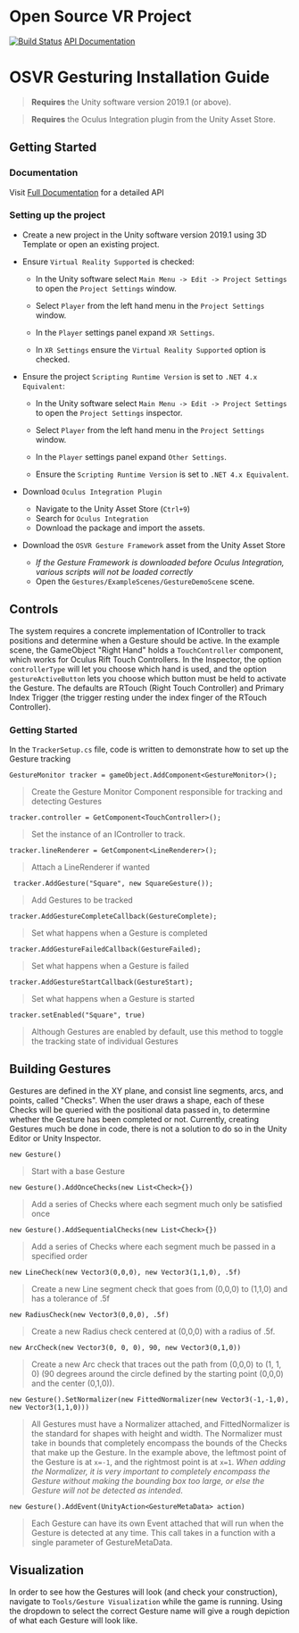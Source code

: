 # Open Source VR Project 
[![Build Status](https://travis-ci.org/os-vr/OSVR-Senior-Project.svg?branch=master)](https://travis-ci.org/os-vr/OSVR-Senior-Project)
[API Documentation](https://os-vr.github.io/OSVR-Senior-Project/annotated.html)



# OSVR Gesturing Installation Guide   

> **Requires** the Unity software version 2019.1 (or above).

> **Requires** the Oculus Integration plugin from the Unity Asset Store.

  

## Getting Started

### Documentation

Visit [Full Documentation](https://os-vr.github.io/OSVR-Senior-Project/annotated.html) for a detailed API

### Setting up the project

* Create a new project in the Unity software version 2019.1 using 3D Template or open an existing project.

* Ensure `Virtual Reality Supported` is checked:

  * In the Unity software select `Main Menu -> Edit -> Project Settings` to open the `Project Settings` window.

  * Select `Player` from the left hand menu in the `Project Settings` window.

  * In the `Player` settings panel expand `XR Settings`.

  * In `XR Settings` ensure the `Virtual Reality Supported` option is checked.

* Ensure the project `Scripting Runtime Version` is set to `.NET 4.x Equivalent`:

  * In the Unity software select `Main Menu -> Edit -> Project Settings` to open the `Project Settings` inspector.

  * Select `Player` from the left hand menu in the `Project Settings` window.

  * In the `Player` settings panel expand `Other Settings`.

  * Ensure the `Scripting Runtime Version` is set to `.NET 4.x Equivalent`.

* Download `Oculus Integration Plugin`
  * Navigate to the Unity Asset Store (`Ctrl+9`) 
  * Search for `Oculus Integration`
  * Download the package and import the assets.

* Download the `OSVR Gesture Framework` asset from the Unity Asset Store
  * *If the Gesture Framework is downloaded before Oculus Integration, various scripts will not be loaded correctly*
  * Open the `Gestures/ExampleScenes/GestureDemoScene` scene.


## Controls
 
The system requires a concrete implementation of IController to track positions and determine when a Gesture should be active. In the example scene, the GameObject "Right Hand" holds a `TouchController` component, which works for Oculus Rift Touch Controllers. In the Inspector, the option `controllerType` will let you choose which hand is used, and the option `gestureActiveButton` lets you choose which button must be held to activate the Gesture. The defaults are RTouch (Right Touch Controller) and Primary Index Trigger (the trigger resting under the index finger of the RTouch Controller).
  

### Getting Started

In the `TrackerSetup.cs` file, code is written to demonstrate how to set up the Gesture tracking

`GestureMonitor tracker = gameObject.AddComponent<GestureMonitor>();`
> Create the Gesture Monitor Component responsible for tracking and detecting Gestures

`tracker.controller = GetComponent<TouchController>();`
> Set the instance of an IController to track. 

`tracker.lineRenderer = GetComponent<LineRenderer>();`
> Attach a LineRenderer if wanted
  
` tracker.AddGesture("Square", new SquareGesture());`
> Add Gestures to be tracked

`tracker.AddGestureCompleteCallback(GestureComplete);`
> Set what happens when a Gesture is completed

`tracker.AddGestureFailedCallback(GestureFailed);`
> Set what happens when a Gesture is failed

`tracker.AddGestureStartCallback(GestureStart);`
> Set what happens when a Gesture is started

`tracker.setEnabled("Square", true)`
> Although Gestures are enabled by default, use this method to toggle the tracking state of individual Gestures


## Building Gestures

Gestures are defined in the XY plane, and consist line segments, arcs, and points, called "Checks". When the user draws a shape, each of these Checks will be queried with the positional data passed in, to determine whether the Gesture has been completed or not.
Currently, creating Gestures much be done in code, there is not a solution to do so in the Unity Editor or Unity Inspector. 

`new Gesture()`

> Start with a base Gesture

`new Gesture().AddOnceChecks(new List<Check>{})`

> Add a series of Checks where each segment much only be satisfied once

`new Gesture().AddSequentialChecks(new List<Check>{})`

> Add a series of Checks where each segment much be passed in a specified order

`new LineCheck(new Vector3(0,0,0), new Vector3(1,1,0), .5f)`

> Create a new Line segment check that goes from (0,0,0) to (1,1,0) and has a tolerance of .5f

`new RadiusCheck(new Vector3(0,0,0), .5f)`

> Create a new Radius check centered at (0,0,0) with a radius of .5f.

`new ArcCheck(new Vector3(0, 0, 0), 90, new Vector3(0,1,0))`

> Create a new Arc check that traces out the path from (0,0,0) to (1, 1, 0) (90 degrees around the circle defined by the starting point (0,0,0) and the center (0,1,0)).

`new Gesture().SetNormalizer(new FittedNormalizer(new Vector3(-1,-1,0), new Vector3(1,1,0)))`
> All Gestures must have a Normalizer attached, and FittedNormalizer is the standard for shapes with height and width. The Normalizer must take in bounds that completely encompass the bounds of the Checks that make up the Gesture. In the example above, the leftmost point of the Gesture is at `x=-1`, and the rightmost point is at `x=1`. 
> *When adding the Normalizer, it is very important to completely encompass the Gesture without making the bounding box too large, or else the Gesture will not be detected as intended*.  
  
`new Gesture().AddEvent(UnityAction<GestureMetaData> action)`
> Each Gesture can have its own Event attached that will run when the Gesture is detected at any time. This call takes in a function with a single parameter of GestureMetaData. 

## Visualization
In order to see how the Gestures will look (and check your construction), navigate to `Tools/Gesture Visualization` while the game is running. Using the dropdown to select the correct Gesture name will give a rough depiction of what each Gesture will look like.




